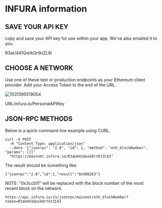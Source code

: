 # INFURA information

## SAVE YOUR API KEY

copy and save your API key for use within your app. We've also emailed it to you.

R3aU441QwikQrtktZL6I



## CHOOSE A NETWORK

Use one of these test or production endpoints as your Ethereum client provider. Add your Access Token to the end of the URL. 

![1531395519054](C:\Users\waca\AppData\Local\Temp\1531395519054.png)

URL/infura.io/PersonalAPIKey

## JSON-RPC METHODS

Below is a quick command line example using CURL.

```
curl -X POST
  -H "Content-Type: application/json"
  --data '{"jsonrpc": "2.0", "id": 1, "method": "eth_blockNumber", "params": []}'
  "https://mainnet.infura.io/R3aU441QwikQrtktZL6I"
```

The result should be something like:

```
{"jsonrpc":"2.0","id":1,"result":"0x500263"}
```

NOTE: "0x3ccb11" will be replaced with the block number of the most recent block on the network.

```
https://api.infura.io/v1/jsonrpc/mainnet/eth_blockNumber?token=R3aU441QwikQrtktZL6I
```

